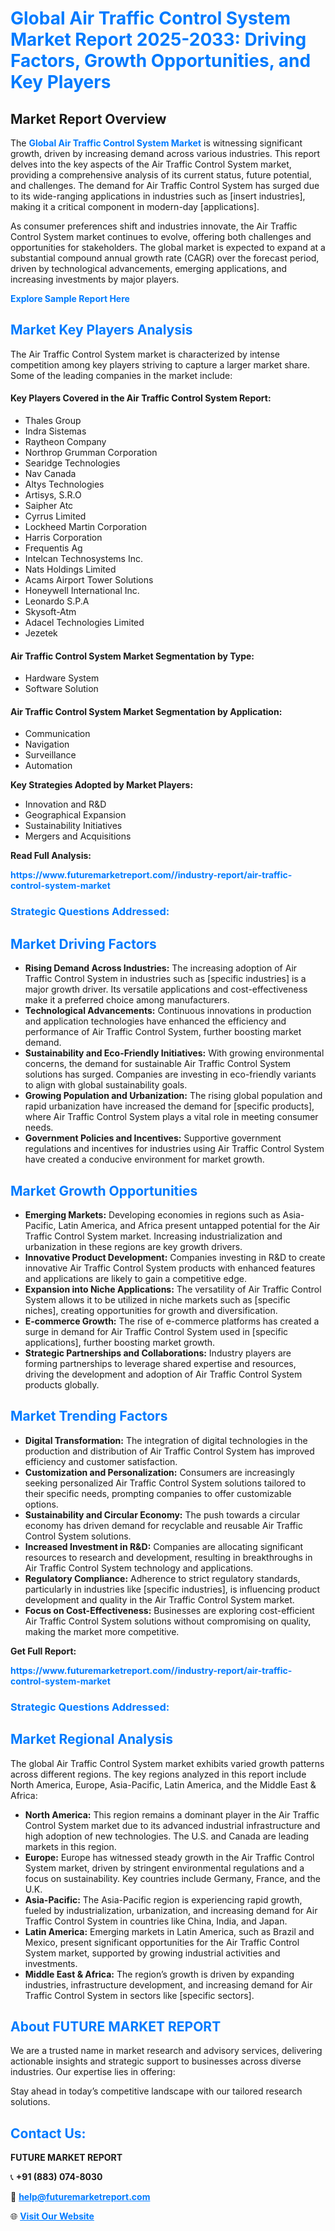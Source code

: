 <h1 style="color: #007BFF;">Global Air Traffic Control System Market Report 2025-2033: Driving Factors, Growth Opportunities, and Key Players</h1>

<section id="overview">
<h2>Market Report Overview</h2>
<p>The <a href="https://www.futuremarketreport.com//industry-report/air-traffic-control-system-market" style="color: #007BFF; text-decoration: none;"><strong>Global Air Traffic Control System Market</strong></a> is witnessing significant growth, driven by increasing demand across various industries. This report delves into the key aspects of the Air Traffic Control System market, providing a comprehensive analysis of its current status, future potential, and challenges. The demand for Air Traffic Control System has surged due to its wide-ranging applications in industries such as [insert industries], making it a critical component in modern-day [applications].</p>
<p>As consumer preferences shift and industries innovate, the Air Traffic Control System market continues to evolve, offering both challenges and opportunities for stakeholders. The global market is expected to expand at a substantial compound annual growth rate (CAGR) over the forecast period, driven by technological advancements, emerging applications, and increasing investments by major players.</p>
</section>

<section id="overview">
<p><a href="https://www.futuremarketreport.com//request-sample/reportId=91109" style="color: #007BFF; text-decoration: none;"><strong>Explore Sample Report Here</strong></a></p>
</section>

<section id="key-players">
<h2 style="color: #007BFF;">Market Key Players Analysis</h2>
<p>The Air Traffic Control System market is characterized by intense competition among key players striving to capture a larger market share. Some of the leading companies in the market include:</p>
<h4>Key Players Covered in the Air Traffic Control System Report:</h4>
<ul><li>Thales Group</li><li>Indra Sistemas</li><li>Raytheon Company</li><li>Northrop Grumman Corporation</li><li>Searidge Technologies</li><li>Nav Canada</li><li>Altys Technologies</li><li>Artisys, S.R.O</li><li>Saipher Atc</li><li>Cyrrus Limited</li><li>Lockheed Martin Corporation</li><li>Harris Corporation</li><li>Frequentis Ag</li><li>Intelcan Technosystems Inc.</li><li>Nats Holdings Limited</li><li>Acams Airport Tower Solutions</li><li>Honeywell International Inc.</li><li>Leonardo S.P.A</li><li>Skysoft-Atm</li><li>Adacel Technologies Limited</li><li>Jezetek</li></ul>
<h4>Air Traffic Control System Market Segmentation by Type:</h4>
<ul><li>Hardware System</li><li>Software Solution</li></ul>

<h4>Air Traffic Control System Market Segmentation by Application:</h4>
<ul><li>Communication</li><li>Navigation</li><li>Surveillance</li><li>Automation</li></ul>
<p><strong>Key Strategies Adopted by Market Players:</strong></p>
<ul>
<li>Innovation and R&D</li>
<li>Geographical Expansion</li>
<li>Sustainability Initiatives</li>
<li>Mergers and Acquisitions</li>
</ul>
</section>

<section>
<p><strong>Read Full Analysis: </strong></p><a href="https://www.futuremarketreport.com//industry-report/air-traffic-control-system-market" style="color: #007BFF; text-decoration: none;"><strong>https://www.futuremarketreport.com//industry-report/air-traffic-control-system-market</strong></a>
<h3 style="color: #007BFF;">Strategic Questions Addressed:</h3>
</section>

<section id="driving-factors">
<h2 style="color: #007BFF;">Market Driving Factors</h2>
<ul>
<li><strong>Rising Demand Across Industries:</strong> The increasing adoption of Air Traffic Control System in industries such as [specific industries] is a major growth driver. Its versatile applications and cost-effectiveness make it a preferred choice among manufacturers.</li>
<li><strong>Technological Advancements:</strong> Continuous innovations in production and application technologies have enhanced the efficiency and performance of Air Traffic Control System, further boosting market demand.</li>
<li><strong>Sustainability and Eco-Friendly Initiatives:</strong> With growing environmental concerns, the demand for sustainable Air Traffic Control System solutions has surged. Companies are investing in eco-friendly variants to align with global sustainability goals.</li>
<li><strong>Growing Population and Urbanization:</strong> The rising global population and rapid urbanization have increased the demand for [specific products], where Air Traffic Control System plays a vital role in meeting consumer needs.</li>
<li><strong>Government Policies and Incentives:</strong> Supportive government regulations and incentives for industries using Air Traffic Control System have created a conducive environment for market growth.</li>
</ul>
</section>

<section id="growth-opportunities">
<h2 style="color: #007BFF;">Market Growth Opportunities</h2>
<ul>
<li><strong>Emerging Markets:</strong> Developing economies in regions such as Asia-Pacific, Latin America, and Africa present untapped potential for the Air Traffic Control System market. Increasing industrialization and urbanization in these regions are key growth drivers.</li>
<li><strong>Innovative Product Development:</strong> Companies investing in R&D to create innovative Air Traffic Control System products with enhanced features and applications are likely to gain a competitive edge.</li>
<li><strong>Expansion into Niche Applications:</strong> The versatility of Air Traffic Control System allows it to be utilized in niche markets such as [specific niches], creating opportunities for growth and diversification.</li>
<li><strong>E-commerce Growth:</strong> The rise of e-commerce platforms has created a surge in demand for Air Traffic Control System used in [specific applications], further boosting market growth.</li>
<li><strong>Strategic Partnerships and Collaborations:</strong> Industry players are forming partnerships to leverage shared expertise and resources, driving the development and adoption of Air Traffic Control System products globally.</li>
</ul>
</section>

<section id="trending-factors">
<h2 style="color: #007BFF;">Market Trending Factors</h2>
<ul>
<li><strong>Digital Transformation:</strong> The integration of digital technologies in the production and distribution of Air Traffic Control System has improved efficiency and customer satisfaction.</li>
<li><strong>Customization and Personalization:</strong> Consumers are increasingly seeking personalized Air Traffic Control System solutions tailored to their specific needs, prompting companies to offer customizable options.</li>
<li><strong>Sustainability and Circular Economy:</strong> The push towards a circular economy has driven demand for recyclable and reusable Air Traffic Control System solutions.</li>
<li><strong>Increased Investment in R&D:</strong> Companies are allocating significant resources to research and development, resulting in breakthroughs in Air Traffic Control System technology and applications.</li>
<li><strong>Regulatory Compliance:</strong> Adherence to strict regulatory standards, particularly in industries like [specific industries], is influencing product development and quality in the Air Traffic Control System market.</li>
<li><strong>Focus on Cost-Effectiveness:</strong> Businesses are exploring cost-efficient Air Traffic Control System solutions without compromising on quality, making the market more competitive.</li>
</ul>
</section>

<section>
<p><strong>Get Full Report: </strong></p><a href="https://www.futuremarketreport.com//industry-report/air-traffic-control-system-market" style="color: #007BFF; text-decoration: none;"><strong>https://www.futuremarketreport.com//industry-report/air-traffic-control-system-market</strong></a>
<h3 style="color: #007BFF;">Strategic Questions Addressed:</h3>
</section>


<section id="regional-analysis">
<h2 style="color: #007BFF;">Market Regional Analysis</h2>
<p>The global Air Traffic Control System market exhibits varied growth patterns across different regions. The key regions analyzed in this report include North America, Europe, Asia-Pacific, Latin America, and the Middle East & Africa:</p>
<ul>
<li><strong>North America:</strong> This region remains a dominant player in the Air Traffic Control System market due to its advanced industrial infrastructure and high adoption of new technologies. The U.S. and Canada are leading markets in this region.</li>
<li><strong>Europe:</strong> Europe has witnessed steady growth in the Air Traffic Control System market, driven by stringent environmental regulations and a focus on sustainability. Key countries include Germany, France, and the U.K.</li>
<li><strong>Asia-Pacific:</strong> The Asia-Pacific region is experiencing rapid growth, fueled by industrialization, urbanization, and increasing demand for Air Traffic Control System in countries like China, India, and Japan.</li>
<li><strong>Latin America:</strong> Emerging markets in Latin America, such as Brazil and Mexico, present significant opportunities for the Air Traffic Control System market, supported by growing industrial activities and investments.</li>
<li><strong>Middle East & Africa:</strong> The region’s growth is driven by expanding industries, infrastructure development, and increasing demand for Air Traffic Control System in sectors like [specific sectors].</li>
</ul>
</section>

<footer>
<h2 style="color: #007BFF;">About FUTURE MARKET REPORT</h2>
<p>We are a trusted name in market research and advisory services, delivering actionable insights and strategic support to businesses across diverse industries. Our expertise lies in offering:</p>

<p>Stay ahead in today’s competitive landscape with our tailored research solutions.</p>

<h2 style="color: #007BFF;">Contact Us:</h2>
<p><strong>FUTURE MARKET REPORT</strong></p>
<p>📞 <strong>+91 (883) 074-8030</strong></p>
<p>📧 <strong><a href="mailto:help@futuremarketreport.com" style="color: #007BFF;">help@futuremarketreport.com</a></strong></p>
<p>🌐 <strong><a href="https://www.futuremarketreport.com/" style="color: #007BFF;">Visit Our Website</a></strong></p>
</footer>